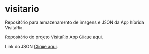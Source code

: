 # visitario

Repositório para armazenamento de imagens e JSON da App híbrida VisitaRio.  

Repositório do projeto VisitaRio App [Clique aqui](https://github.com/brunovitorprado/VisitaRioApp).

Link do JSON [Clique aqui](https://brunovitorprado.github.io/visitario/visitario.json).
